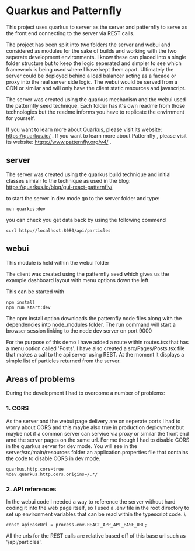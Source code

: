 # Quarkus and Patternfly

This project uses quarkus to server as the server and patternfly to serve as the front end connecting to the server via REST calls.

The project has been split into two folders the server and webui and considered as modules for the sake of
builds and working with the two seperate development environments. I know
these can placed into a single folder structure but to keep the logic seperated
and simpler to see which framework is being used where I have kept them apart. Ultimately
the server could be deployed behind a load balancer acting as a facade or proxy into the real
server side logic. The webui would be served from a CDN or similar and will only
have the client static resources and javascript.

The server was created using the quarkus mechanism and the webui used the patternfly seed technique. Each folder has it's own readme
from those technologies but the readme informs you have to replicate the envirnment for yourself.

If you want to learn more about Quarkus, please visit its website: https://quarkus.io/ .
If you want to learn more about Patternfly , please visit its website: https://www.patternfly.org/v4/ .

## server

The server was created using the quarkus build technique and initial classes simialr to the 
technique as used in the blog: https://quarkus.io/blog/gui-react-patternfly/

to start the server in dev mode go to the server folder and type:

```shell script
mvn quarkus:dev
```
you can check you get data back by using the following commend
```shell script
curl http://localhost:8080/api/particles
```
## webui
This module is held within the webui folder

The client was created using the patternfly seed which gives us the example dashboard layout
with menu options down the left.

This can be started with 
```shell script
npm install
npm run start:dev
```
The npm install option downloads the patternfly node files along with the dependencies
into node_modules folder. The run command will start a browser session linking to the node dev server on port 9000

For the purpose of this demo I have added a route within routes.tsx that has a menu option called 'Posts'. 
I have also created a src/Pages/Posts.tsx file that makes a call to the api server
using REST. At the moment it displays a simple list of particles returned from the server.

## Areas of problems
 
During the development I had to overcome a number of problems:

### 1. CORS

As the server and the webui page delivery are on seperate ports I had to worry about CORS
and this maybe also true in production deployment but maybe not if a common server can service via proxy or similar the front end
amd the server pages on the same url. For me though I had to disable CORS in the quarkus
server for dev mode. You will see in the server/src/main/resources folder an application.properties file
that contains the code to disable CORS in dev mode.
```shell script
quarkus.http.cors=true
%dev.quarkus.http.cors.origins=/.*/
```

### 2. API references
In the webui code I needed a way to reference the server without hard coding it into the
web page itself, so I used a .env file in the root directory to set up environment variables
that can be read within the typescript code. \
```
const apiBaseUrl = process.env.REACT_APP_API_BASE_URL;
```
All the urls for the REST calls are relative based off of this base url such as '/api/particles'.
